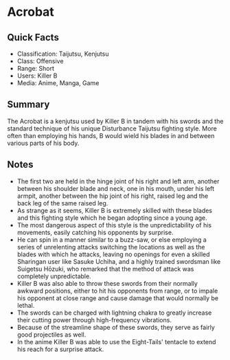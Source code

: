 # Acrobat

## Quick Facts
- Classification: Taijutsu, Kenjutsu
- Class: Offensive
- Range: Short
- Users: Killer B
- Media: Anime, Manga, Game

## Summary
The Acrobat is a kenjutsu used by Killer B in tandem with his swords and the standard technique of his unique Disturbance Taijutsu fighting style. More often than employing his hands, B would wield his blades in and between various parts of his body.

## Notes
- The first two are held in the hinge joint of his right and left arm, another between his shoulder blade and neck, one in his mouth, under his left armpit, another between the hip joint of his right, raised leg and the back leg of the same raised leg.
- As strange as it seems, Killer B is extremely skilled with these blades and this fighting style which he began adopting since a young age.
- The most dangerous aspect of this style is the unpredictability of his movements, easily catching his opponents by surprise.
- He can spin in a manner similar to a buzz-saw, or else employing a series of unrelenting attacks switching the locations as well as the blades with which he attacks, leaving no openings for even a skilled Sharingan user like Sasuke Uchiha, and a highly trained swordsman like Suigetsu Hōzuki, who remarked that the method of attack was completely unpredictable.
- Killer B was also able to throw these swords from their normally awkward positions, either to hit his opponents from range, or to impale his opponent at close range and cause damage that would normally be lethal.
- The swords can be charged with lightning chakra to greatly increase their cutting power through high-frequency vibrations.
- Because of the streamline shape of these swords, they serve as fairly good projectiles as well.
- In the anime Killer B was able to use the Eight-Tails' tentacle to extend his reach for a surprise attack.
